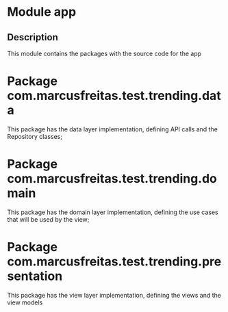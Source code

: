 # Module app

## Description

This module contains the packages with the source code for the app

# Package com.marcusfreitas.test.trending.data

This package has the data layer implementation, defining API calls and the Repository classes;

# Package com.marcusfreitas.test.trending.domain

This package has the domain layer implementation, defining the use cases that will be used by the view;

# Package com.marcusfreitas.test.trending.presentation

This package has the view layer implementation, defining the views and the view models
